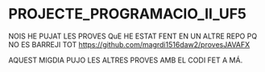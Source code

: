 # PROJECTE_PROGRAMACIO_II_UF5

NOIS HE PUJAT LES PROVES QuE HE ESTAT FENT EN UN ALTRE REPO PQ NO ES BARREJI TOT
https://github.com/magrdi1516daw2/provesJAVAFX

AQUEST MIGDIA PUJO LES ALTRES PROVES AMB EL CODI FET A MÁ.
